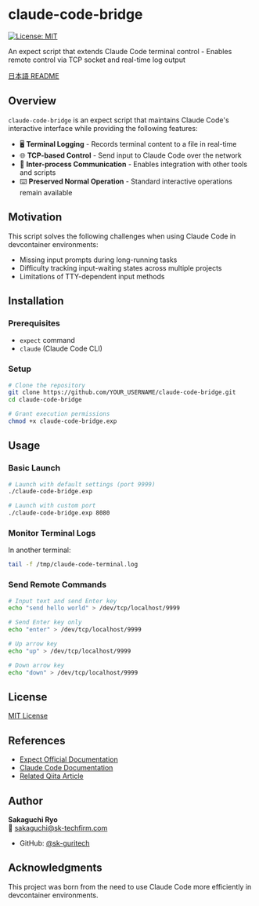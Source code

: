 # claude-code-bridge

[![License: MIT](https://img.shields.io/badge/License-MIT-yellow.svg)](https://opensource.org/licenses/MIT)

An expect script that extends Claude Code terminal control - Enables remote control via TCP socket and real-time log output

[日本語 README](README_ja.md)

## Overview

`claude-code-bridge` is an expect script that maintains Claude Code's interactive interface while providing the following features:

- 🖥️ **Terminal Logging** - Records terminal content to a file in real-time
- 🌐 **TCP-based Control** - Send input to Claude Code over the network
- 🔄 **Inter-process Communication** - Enables integration with other tools and scripts
- ⌨️ **Preserved Normal Operation** - Standard interactive operations remain available

## Motivation

This script solves the following challenges when using Claude Code in devcontainer environments:

- Missing input prompts during long-running tasks
- Difficulty tracking input-waiting states across multiple projects
- Limitations of TTY-dependent input methods

## Installation

### Prerequisites

- `expect` command
- `claude` (Claude Code CLI)

### Setup

```bash
# Clone the repository
git clone https://github.com/YOUR_USERNAME/claude-code-bridge.git
cd claude-code-bridge

# Grant execution permissions
chmod +x claude-code-bridge.exp
```

## Usage

### Basic Launch

```bash
# Launch with default settings (port 9999)
./claude-code-bridge.exp

# Launch with custom port
./claude-code-bridge.exp 8080
```

### Monitor Terminal Logs

In another terminal:

```bash
tail -f /tmp/claude-code-terminal.log
```

### Send Remote Commands

```bash
# Input text and send Enter key
echo "send hello world" > /dev/tcp/localhost/9999

# Send Enter key only
echo "enter" > /dev/tcp/localhost/9999

# Up arrow key
echo "up" > /dev/tcp/localhost/9999

# Down arrow key
echo "down" > /dev/tcp/localhost/9999
```

## License

[MIT License](LICENSE)

## References

- [Expect Official Documentation](https://www.tcl.tk/man/expect5.31/expect.1.html)
- [Claude Code Documentation](https://www.anthropic.com/)
- [Related Qiita Article](YOUR_QIITA_ARTICLE_URL)

## Author

**Sakaguchi Ryo**  
📧 sakaguchi@sk-techfirm.com

- GitHub: [@sk-guritech](https://github.com/sk-guritech)

## Acknowledgments

This project was born from the need to use Claude Code more efficiently in devcontainer environments.
